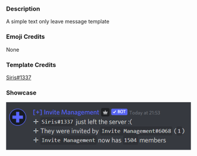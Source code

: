 ### Description

A simple text only leave message template

### Emoji Credits

None

### Template Credits

[Siris#1337](https://discord.com/users/581451736305106985)

### Showcase

![showcase](showcase.png 'Showcase')
